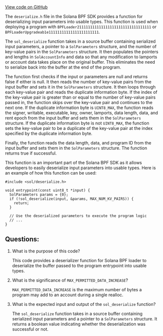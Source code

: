 [View code on GitHub](https://github.com/solana-labs/solana/blob/master/sdk/bpf/c/inc/sol/deserialize.h)

The `deserialize.h` file in the Solana BPF SDK provides a function for deserializing input parameters into usable types. This function is used when deploying a program with `BPFLoader2111111111111111111111111111111111` or `BPFLoaderUpgradeab1e11111111111111111111111`. 

The `sol_deserialize` function takes in a source buffer containing serialized input parameters, a pointer to a `SolParameters` structure, and the number of key-value pairs in the `SolParameters` structure. It then populates the pointers and lengths in `SolAccountInfo` and data so that any modification to lamports or account data takes place on the original buffer. This eliminates the need to serialize back into the buffer at the end of the program. 

The function first checks if the input or parameters are null and returns false if either is null. It then reads the number of key-value pairs from the input buffer and sets it in the `SolParameters` structure. It then loops through each key-value pair and reads the duplicate information byte. If the index of the key-value pair is greater than or equal to the number of key-value pairs passed in, the function skips over the key-value pair and continues to the next one. If the duplicate information byte is `UINT8_MAX`, the function reads the signer, writable, executable, key, owner, lamports, data length, data, and rent epoch from the input buffer and sets them in the `SolParameters` structure. If the duplicate information byte is not `UINT8_MAX`, the function sets the key-value pair to be a duplicate of the key-value pair at the index specified by the duplicate information byte. 

Finally, the function reads the data length, data, and program ID from the input buffer and sets them in the `SolParameters` structure. The function returns true if successful. 

This function is an important part of the Solana BPF SDK as it allows developers to easily deserialize input parameters into usable types. Here is an example of how this function can be used:

```
#include <sol/deserialize.h>

void entrypoint(const uint8_t *input) {
  SolParameters params = {0};
  if (!sol_deserialize(input, &params, MAX_NUM_KV_PAIRS)) {
    return;
  }

  // Use the deserialized parameters to execute the program logic
  // ...
}
```
## Questions: 
 1. What is the purpose of this code?
    
    This code provides a deserializer function for Solana BPF loader to deserialize the buffer passed to the program entrypoint into usable types.

2. What is the significance of `MAX_PERMITTED_DATA_INCREASE`?
    
    `MAX_PERMITTED_DATA_INCREASE` is the maximum number of bytes a program may add to an account during a single realloc.

3. What is the expected input and output of the `sol_deserialize` function?
    
    The `sol_deserialize` function takes in a source buffer containing serialized input parameters and a pointer to a `SolParameters` structure. It returns a boolean value indicating whether the deserialization was successful or not.